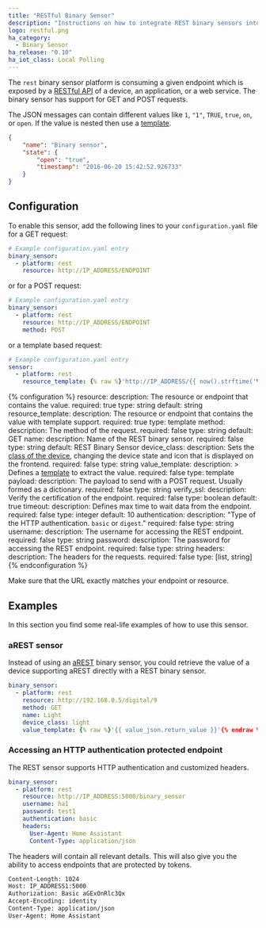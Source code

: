 ```yaml
---
title: "RESTful Binary Sensor"
description: "Instructions on how to integrate REST binary sensors into Home Assistant."
logo: restful.png
ha_category:
  - Binary Sensor
ha_release: "0.10"
ha_iot_class: Local Polling
---
```


The `rest` binary sensor platform is consuming a given endpoint which is exposed
by a
[RESTful API](https://en.wikipedia.org/wiki/Representational_state_transfer)
of a device, an application, or a web service.
The binary sensor has support for GET and POST requests.

The JSON messages can contain different values like `1`, `"1"`,
`TRUE`, `true`, `on`, or `open`. If the value is nested then use a
[template](/docs/configuration/templating/#processing-incoming-data).

```json
{
    "name": "Binary sensor",
    "state": {
        "open": "true",
        "timestamp": "2016-06-20 15:42:52.926733"
    }
}
```

## Configuration

To enable this sensor,
add the following lines to your `configuration.yaml` file for a GET request:

```yaml
# Example configuration.yaml entry
binary_sensor:
  - platform: rest
    resource: http://IP_ADDRESS/ENDPOINT
```

or for a POST request:

```yaml
# Example configuration.yaml entry
binary_sensor:
  - platform: rest
    resource: http://IP_ADDRESS/ENDPOINT
    method: POST
```
or a template based request:

```yaml
# Example configuration.yaml entry
sensor:
  - platform: rest
    resource_template: {% raw %}'http://IP_ADDRESS/{{ now().strftime('%Y-%m-%d') }}'{% endraw %}
```

{% configuration %}
resource:
  description: The resource or endpoint that contains the value.
  required: true
  type: string
  default: string
resource_template:
  description: The resource or endpoint that contains the value with template support.
  required: true
  type: template
method:
  description: The method of the request.
  required: false
  type: string
  default: GET
name:
  description: Name of the REST binary sensor.
  required: false
  type: string
  default: REST Binary Sensor
device_class:
  description: Sets the [class of the device](/integrations/binary_sensor/), changing the device state and icon that is displayed on the frontend.
  required: false
  type: string
value_template:
  description: >
    Defines a [template](/docs/configuration/templating/#processing-incoming-data)
    to extract the value.
  required: false
  type: template
payload:
  description: The payload to send with a POST request. Usually formed as a dictionary.
  required: false
  type: string
verify_ssl:
  description: Verify the certification of the endpoint.
  required: false
  type: boolean
  default: true
timeout:
  description: Defines max time to wait data from the endpoint.
  required: false
  type: integer
  default: 10
authentication:
  description: "Type of the HTTP authentication. `basic` or `digest`."
  required: false
  type: string
username:
  description: The username for accessing the REST endpoint.
  required: false
  type: string
password:
  description: The password for accessing the REST endpoint.
  required: false
  type: string
headers:
  description: The headers for the requests.
  required: false
  type: [list, string]
{% endconfiguration %}

<div class='note warning'>
Make sure that the URL exactly matches your endpoint or resource.
</div>

## Examples

In this section you find some real-life examples of how to use this sensor.

### aREST sensor

Instead of using an [aREST](/integrations/arest#binary-sensor) binary sensor,
you could retrieve the value of a device supporting
aREST directly with a REST binary sensor.

```yaml
binary_sensor:
  - platform: rest
    resource: http://192.168.0.5/digital/9
    method: GET
    name: Light
    device_class: light
    value_template: {% raw %}'{{ value_json.return_value }}'{% endraw %}
```

### Accessing an HTTP authentication protected endpoint

The REST sensor supports HTTP authentication and customized headers.

```yaml
binary_sensor:
  - platform: rest
    resource: http://IP_ADDRESS:5000/binary_sensor
    username: ha1
    password: test1
    authentication: basic
    headers:
      User-Agent: Home Assistant
      Content-Type: application/json
```

The headers will contain all relevant details. This will also give
you the ability to access endpoints that are protected by tokens.

```bash
Content-Length: 1024
Host: IP_ADDRESS1:5000
Authorization: Basic aGExOnRlc3Qx
Accept-Encoding: identity
Content-Type: application/json
User-Agent: Home Assistant
```
